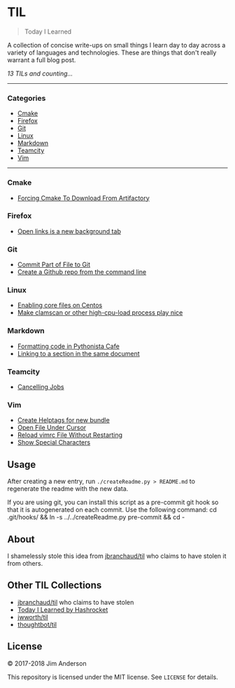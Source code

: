 # TIL

> Today I Learned

A collection of concise write-ups on small things I learn day to day across a
variety of languages and technologies. These are things that don't really
warrant a full blog post.


_13 TILs and counting..._

---

### Categories

* [Cmake](#cmake)
* [Firefox](#firefox)
* [Git](#git)
* [Linux](#linux)
* [Markdown](#markdown)
* [Teamcity](#teamcity)
* [Vim](#vim)

---

### Cmake

- [Forcing Cmake To Download From Artifactory](cmake/force_artifactory.md)

### Firefox

- [Open links is a new background tab](firefox/fix-tab-behavior.md)

### Git

- [Commit Part of File to Git](git/commit-part-of-file.md)
- [Create a Github repo from the command line](git/create-github-repo-command-line.md)

### Linux

- [Enabling core files on Centos](linux/enable-cores.md)
- [Make clamscan or other high-cpu-load process play nice](linux/make-clamscan-more-responsive.md)

### Markdown

- [Formatting code in Pythonista Cafe](markdown/code-formatting.md)
- [Linking to a section in the same document](markdown/in-doc-links.md)

### Teamcity

- [Cancelling Jobs](teamcity/cancel_jobs.md)

### Vim

- [Create Helptags for new bundle](vim/create-helptags.md)
- [Open File Under Cursor](vim/open-file-under-cursor.md)
- [Reload vimrc File Without Restarting](vim/reload-vim-config.md)
- [Show Special Characters](vim/show-special-characters.md)

## Usage

After creating a new entry, run `./createReadme.py > README.md` to regenerate
the readme with the new data.

If you are using git, you can install this script as a pre-commit git hook so
that it is autogenerated on each commit.  Use the following command:
    cd .git/hooks/ && ln -s ../../createReadme.py pre-commit && cd -


## About

I shamelessly stole this idea from
[jbranchaud/til](https://github.com/jbranchaud/til) who claims to have stolen
it from others.

## Other TIL Collections

* [jbranchaud/til](https://github.com/jbranchaud/til) who claims to have stolen
* [Today I Learned by Hashrocket](https://til.hashrocket.com)
* [jwworth/til](https://github.com/jwworth/til)
* [thoughtbot/til](https://github.com/thoughtbot/til)

## License

&copy; 2017-2018 Jim Anderson

This repository is licensed under the MIT license. See `LICENSE` for
details.